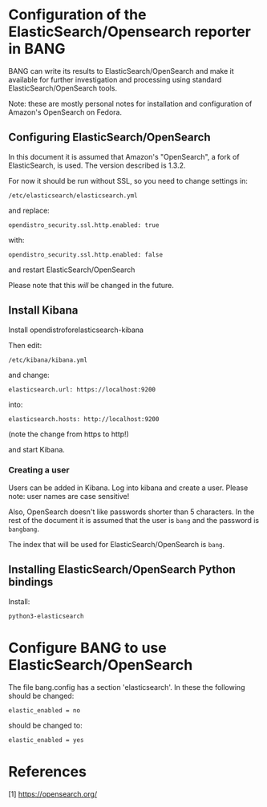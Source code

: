 # Configuration of the ElasticSearch/Opensearch reporter in BANG

BANG can write its results to ElasticSearch/OpenSearch and make it available for further
investigation and processing using standard ElasticSearch/OpenSearch tools.

Note: these are mostly personal notes for installation and configuration of
Amazon's OpenSearch on Fedora.

## Configuring ElasticSearch/OpenSearch

In this document it is assumed that Amazon's "OpenSearch", a fork of
ElasticSearch, is used. The version described is 1.3.2.

For now it should be run without SSL, so you need to change settings in:

    /etc/elasticsearch/elasticsearch.yml

and replace:

    opendistro_security.ssl.http.enabled: true

with:

    opendistro_security.ssl.http.enabled: false

and restart ElasticSearch/OpenSearch

Please note that this *will* be changed in the future.

## Install Kibana

Install opendistroforelasticsearch-kibana

Then edit:

    /etc/kibana/kibana.yml

and change:

    elasticsearch.url: https://localhost:9200

into:

    elasticsearch.hosts: http://localhost:9200

(note the change from https to http!)

and start Kibana.

### Creating a user

Users can be added in Kibana. Log into kibana and create a user. Please note:
user names are case sensitive!

Also, OpenSearch doesn't like passwords shorter than 5 characters. In the rest
of the document it is assumed that the user is `bang` and the password is
`bangbang`.

The index that will be used for ElasticSearch/OpenSearch is `bang`.

## Installing ElasticSearch/OpenSearch Python bindings

Install:

    python3-elasticsearch

# Configure BANG to use ElasticSearch/OpenSearch

The file bang.config has a section 'elasticsearch'. In these the following
should be changed:

    elastic_enabled = no

should be changed to:

    elastic_enabled = yes

# References

[1] <https://opensearch.org/>
